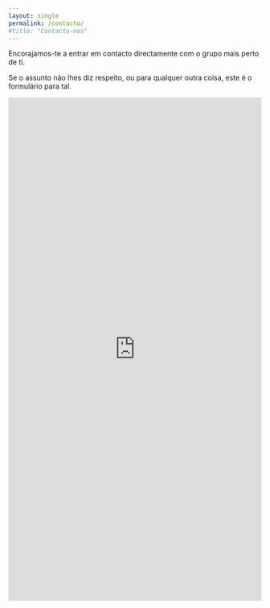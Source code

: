 ```yaml
---
layout: single
permalink: /contacto/
#title: "Contacta-nos"
---
```


Encorajamos-te a entrar em contacto directamente com o grupo mais perto de ti.

Se o assunto não lhes diz respeito, ou para qualquer outra coisa, este é o formulário para tal.

<iframe src="https://docs.google.com/forms/d/e/1FAIpQLSfmCbx81Gq1h4YlwBhYXQyIVj8u-uW5FsS7RfCwbWdC1uU76Q/viewform?embedded=true" width="100%" height="1000" frameborder="0" marginheight="0" marginwidth="0">A carregar…</iframe>
